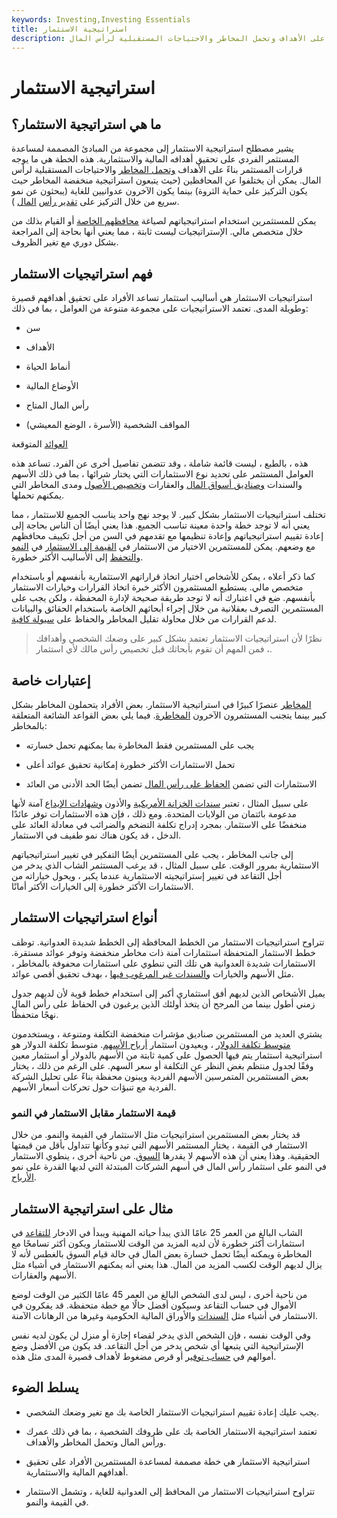 ```yaml
---
keywords: Investing,Investing Essentials
title: استراتيجية الاستثمار
description: استراتيجية الاستثمار هي ما يوجه قرارات المستثمر بناءً على الأهداف وتحمل المخاطر والاحتياجات المستقبلية لرأس المال.
---
```


# استراتيجية الاستثمار
## ما هي استراتيجية الاستثمار؟

يشير مصطلح استراتيجية الاستثمار إلى مجموعة من المبادئ المصممة لمساعدة المستثمر الفردي على تحقيق أهدافه المالية والاستثمارية. هذه الخطة هي ما يوجه قرارات المستثمر بناءً على الأهداف [وتحمل المخاطر](/risktolerance) والاحتياجات المستقبلية لرأس المال. يمكن أن يختلفوا عن المحافظين (حيث يتبعون استراتيجية منخفضة المخاطر حيث يكون التركيز على حماية الثروة) بينما يكون الآخرون عدوانيين للغاية (يبحثون عن نمو سريع من خلال التركيز على [تقدير رأس](/capitalappreciation) [المال](/capitalappreciation) ).

يمكن للمستثمرين استخدام استراتيجياتهم لصياغة [محافظهم الخاصة](/portfolio) أو القيام بذلك من خلال متخصص مالي. الإستراتيجيات ليست ثابتة ، مما يعني أنها بحاجة إلى المراجعة بشكل دوري مع تغير الظروف.

## فهم استراتيجيات الاستثمار

استراتيجيات الاستثمار هي أساليب استثمار تساعد الأفراد على تحقيق أهدافهم قصيرة وطويلة المدى. تعتمد الاستراتيجيات على مجموعة متنوعة من العوامل ، بما في ذلك:

- سن

- الأهداف

- أنماط الحياة

- الأوضاع المالية

- رأس المال المتاح

- المواقف الشخصية (الأسرة ، الوضع المعيشي)

[العوائد](/return) المتوقعة

هذه ، بالطبع ، ليست قائمة شاملة ، وقد تتضمن تفاصيل أخرى عن الفرد. تساعد هذه العوامل المستثمر على تحديد نوع الاستثمارات التي يختار شرائها ، بما في ذلك الأسهم والسندات [وصناديق أسواق المال](/money-marketfund) والعقارات [وتخصيص الأصول](/assetallocation) ومدى المخاطر التي يمكنهم تحملها.

تختلف استراتيجيات الاستثمار بشكل كبير. لا يوجد نهج واحد يناسب الجميع للاستثمار ، مما يعني أنه لا توجد خطة واحدة معينة تناسب الجميع. هذا يعني أيضًا أن الناس بحاجة إلى إعادة تقييم استراتيجياتهم وإعادة تنظيمها مع تقدمهم في السن من أجل تكييف محافظهم مع وضعهم. يمكن للمستثمرين الاختيار من الاستثمار في [القيمة إلى الاستثمار](/valueinvesting) في [النمو والتحفظ](/growthinvesting) إلى الأساليب الأكثر خطورة.

كما ذكر أعلاه ، يمكن للأشخاص اختيار اتخاذ قراراتهم الاستثمارية بأنفسهم أو باستخدام متخصص مالي. يستطيع المستثمرون الأكثر خبرة اتخاذ القرارات وخيارات الاستثمار بأنفسهم. ضع في اعتبارك أنه لا توجد طريقة صحيحة لإدارة المحفظة ، ولكن يجب على المستثمرين التصرف بعقلانية من خلال إجراء أبحاثهم الخاصة باستخدام الحقائق والبيانات لدعم القرارات من خلال محاولة تقليل المخاطر والحفاظ على [سيولة كافية](/liquidity).

> نظرًا لأن استراتيجيات الاستثمار تعتمد بشكل كبير على وضعك الشخصي وأهدافك ، فمن المهم أن تقوم بأبحاثك قبل تخصيص رأس مالك لأي استثمار.

>

## إعتبارات خاصة

[المخاطر](/risk) عنصرًا كبيرًا في استراتيجية الاستثمار. بعض الأفراد يتحملون المخاطر بشكل كبير بينما يتجنب المستثمرون الآخرون [المخاطرة](/riskaverse). فيما يلي بعض القواعد الشائعة المتعلقة بالمخاطر:

- يجب على المستثمرين فقط المخاطرة بما يمكنهم تحمل خسارته

- تحمل الاستثمارات الأكثر خطورة إمكانية تحقيق عوائد أعلى

- الاستثمارات التي تضمن [الحفاظ على رأس المال](/preservationofcapital) تضمن أيضًا الحد الأدنى من العائد

على سبيل المثال ، تعتبر [سندات الخزانة الأمريكية](/treasurybond) والأذون [وشهادات الإيداع](/certificateofdeposit) آمنة لأنها مدعومة بائتمان من الولايات المتحدة. ومع ذلك ، فإن هذه الاستثمارات توفر عائدًا منخفضًا على الاستثمار. بمجرد إدراج تكلفة التضخم والضرائب في معادلة العائد على الدخل ، قد يكون هناك نمو طفيف في الاستثمار.

إلى جانب المخاطر ، يجب على المستثمرين أيضًا التفكير في تغيير استراتيجياتهم الاستثمارية بمرور الوقت. على سبيل المثال ، قد يرغب المستثمر الشاب الذي يدخر من أجل التقاعد في تغيير إستراتيجيته الاستثمارية عندما يكبر ، ويحول خياراته من الاستثمارات الأكثر خطورة إلى الخيارات الأكثر أمانًا.

## أنواع استراتيجيات الاستثمار

تتراوح استراتيجيات الاستثمار من الخطط المحافظة إلى الخطط شديدة العدوانية. توظف خطط الاستثمار المتحفظة استثمارات آمنة ذات مخاطر منخفضة وتوفر عوائد مستقرة. الاستثمارات شديدة العدوانية هي تلك التي تنطوي على استثمارات محفوفة بالمخاطر ، مثل الأسهم والخيارات [والسندات غير المرغوب فيها](/junkbond) ، بهدف تحقيق أقصى عوائد.

يميل الأشخاص الذين لديهم أفق استثماري أكبر إلى استخدام خطط قوية لأن لديهم جدول زمني أطول بينما من المرجح أن يتخذ أولئك الذين يرغبون في الحفاظ على رأس المال نهجًا متحفظًا.

يشتري العديد من المستثمرين صناديق مؤشرات منخفضة التكلفة ومتنوعة ، ويستخدمون [متوسط تكلفة الدولار](/dollarcostaveraging) ، ويعيدون استثمار [أرباح الأسهم](/dividend). متوسط تكلفة الدولار هو استراتيجية استثمار يتم فيها الحصول على كمية ثابتة من الأسهم بالدولار أو استثمار معين وفقًا لجدول منتظم بغض النظر عن التكلفة أو سعر السهم. على الرغم من ذلك ، يختار بعض المستثمرين المتمرسين الأسهم الفردية ويبنون محفظة بناءً على تحليل الشركة الفردية مع تنبؤات حول تحركات أسعار الأسهم.

### قيمة الاستثمار مقابل الاستثمار في النمو

قد يختار بعض المستثمرين استراتيجيات مثل الاستثمار في القيمة والنمو. من خلال الاستثمار في القيمة ، يختار المستثمر الأسهم التي تبدو وكأنها تتداول بأقل من قيمتها الحقيقية. وهذا يعني أن هذه الأسهم لا يقدرها [السوق](/market). من ناحية أخرى ، ينطوي الاستثمار في النمو على استثمار رأس المال في أسهم الشركات المبتدئة التي لديها القدرة على نمو [الأرباح](/earnings).

## مثال على استراتيجية الاستثمار

الشاب البالغ من العمر 25 عامًا الذي يبدأ حياته المهنية ويبدأ في الادخار [للتقاعد](/retirement) في استثمارات أكثر خطورة لأن لديه المزيد من الوقت للاستثمار ويكون أكثر تسامحًا مع المخاطرة ويمكنه أيضًا تحمل خسارة بعض المال في حالة قيام السوق بالغطس لأنه لا يزال لديهم الوقت لكسب المزيد من المال. هذا يعني أنه يمكنهم الاستثمار في أشياء مثل الأسهم والعقارات.

من ناحية أخرى ، ليس لدى الشخص البالغ من العمر 45 عامًا الكثير من الوقت لوضع الأموال في حساب التقاعد وسيكون أفضل حالًا مع خطة متحفظة. قد يفكرون في الاستثمار في أشياء مثل [السندات](/bond) والأوراق المالية الحكومية وغيرها من الرهانات الآمنة.

وفي الوقت نفسه ، فإن الشخص الذي يدخر لقضاء إجازة أو منزل لن يكون لديه نفس الإستراتيجية التي يتبعها أي شخص يدخر من أجل التقاعد. قد يكون من الأفضل وضع أموالهم في [حساب توفير](/savingsaccount) أو قرص مضغوط لأهداف قصيرة المدى مثل هذه.

## يسلط الضوء

- يجب عليك إعادة تقييم استراتيجيات الاستثمار الخاصة بك مع تغير وضعك الشخصي.

- تعتمد استراتيجية الاستثمار الخاصة بك على ظروفك الشخصية ، بما في ذلك عمرك ورأس المال وتحمل المخاطر والأهداف.

- استراتيجية الاستثمار هي خطة مصممة لمساعدة المستثمرين الأفراد على تحقيق أهدافهم المالية والاستثمارية.

- تتراوح استراتيجيات الاستثمار من المحافظ إلى العدوانية للغاية ، وتشمل الاستثمار في القيمة والنمو.


